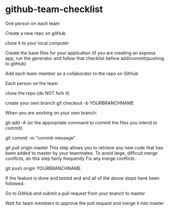 # github-team-checklist


One person on each team

Create a new repo on gitHub

clone it to your local computer

Create the base files for your application (if you are creating an express app, run the generator and follow that checklist before add/commit/pushing to gitHub)

Add each team member as a collaborator to the repo on GitHub

Each person on the team

clone the repo (do NOT fork it)

create your own branch git checkout -b YOURBRANCHNAME

When you are working on your own branch:

git add -A (or the appropriate command to commit the files you intend to commit)

git commit -m "commit message"

git pull origin master This step allows you to retrieve any new code that has been added to master by your teammates. To avoid large, difficult merge conflicts, do this step fairly frequently
Fix any merge conflicts

git push origin YOURBRANCHNAME

If the feature is done and tested and and all of the above steps have been followed:

Go to GitHub and submit a pull request from your branch to master

Wait for team members to approve the pull request and merge it into master
